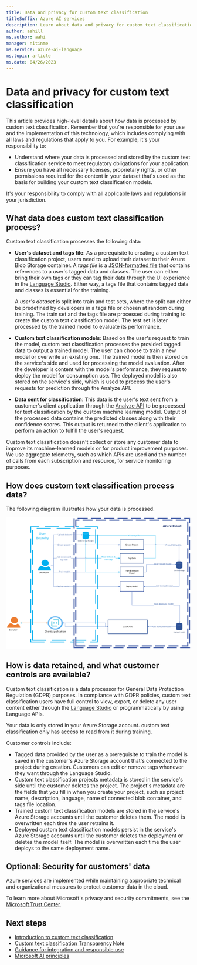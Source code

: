 ```yaml
---
title: Data and privacy for custom text classification
titleSuffix: Azure AI services
description: Learn about data and privacy for custom text classification.
author: aahill
ms.author: aahi
manager: nitinme
ms.service: azure-ai-language
ms.topic: article
ms.date: 04/26/2023
---
```


# Data and privacy for custom text classification

This article provides high-level details about how data is processed by custom text classification. Remember that you're responsible for your use and the implementation of this technology, which includes complying with all laws and regulations that apply to you. For example, it's your responsibility to:

* Understand where your data is processed and stored by the custom text classification service to meet regulatory obligations for your application.
* Ensure you have all necessary licenses, proprietary rights, or other permissions required for the content in your dataset that's used as the basis for building your custom text classification models.

It's your responsibility to comply with all applicable laws and regulations in your jurisdiction.

## What data does custom text classification process?

Custom text classification processes the following data:

* **User's dataset and tags file**: As a prerequisite to creating a custom text classification project, users need to upload their dataset to their Azure Blob Storage container. A *tags file* is a [JSON-formatted file](/azure/ai-services/language-service/custom-text-classification/how-to/tag-data#tags-file-format) that contains references to a user's tagged data and classes. The user can either bring their own tags or they can tag their data through the UI experience in the [Language Studio](https://language.azure.com). Either way, a tags file that contains tagged data and classes is essential for the training.

    A *user's dataset* is split into train and test sets, where the split can either be predefined by developers in a tags file or chosen at random during training. The train set and the tags file are processed during training to create the custom text classification model. The test set is later processed by the trained model to evaluate its performance.

* **Custom text classification models**: Based on the user's request to train the model, custom text classification processes the provided tagged data to output a trained model. The user can choose to train a new model or overwrite an existing one. The trained model is then stored on the service's side and used for processing the model evaluation. After the developer is content with the model's performance, they request to deploy the model for consumption use. The deployed model is also stored on the service's side, which is used to process the user's requests for prediction through the Analyze API.
* **Data sent for classification**: This data is the user's text sent from a customer's client application through the [Analyze API](https://aka.ms/ct-runtime-swagger) to be processed for text classification by the custom machine learning model. Output of the processed data contains the predicted classes along with their confidence scores. This output is returned to the client's application to perform an action to fulfill the user's request.

Custom text classification doesn't collect or store any customer data to improve its machine-learned models or for product improvement purposes. We use aggregate telemetry, such as which APIs are used and the number of calls from each subscription and resource, for service monitoring purposes.

## How does custom text classification process data?

The following diagram illustrates how your data is processed.

![Diagram that shows how data is processed.](media\ctc-rai-privacy-chart.png)

## How is data retained, and what customer controls are available?

Custom text classification is a data processor for General Data Protection Regulation (GDPR) purposes. In compliance with GDPR policies, custom text classification users have full control to view, export, or delete any user content either through the [Language Studio](https://language.cognitive.azure.com/) or programmatically by using Language APIs.

Your data is only stored in your Azure Storage account. custom text classification only has access to read from it during training.

Customer controls include:

* Tagged data provided by the user as a prerequisite to train the model is saved in the customer's Azure Storage account that's connected to the project during creation. Customers can edit or remove tags whenever they want through the Language Studio.
* Custom text classification projects metadata is stored in the service's side until the customer deletes the project. The project's metadata are the fields that you fill in when you create your project, such as project name, description, language, name of connected blob container, and tags file location.
* Trained custom text classification models are stored in the service's Azure Storage accounts until the customer deletes them. The model is overwritten each time the user retrains it.
* Deployed custom text classification models persist in the service's Azure Storage accounts until the customer deletes the deployment or deletes the model itself. The model is overwritten each time the user deploys to the same deployment name.

## Optional: Security for customers' data

Azure services are implemented while maintaining appropriate technical and organizational measures to protect customer data in the cloud.

To learn more about Microsoft's privacy and security commitments, see the [Microsoft Trust Center](https://www.microsoft.com/trust-center).

## Next steps

* [Introduction to custom text classification](/azure/ai-services/language-service/custom-text-classification/overview)
* [Custom text classification Transparency Note](ctc-transparency-note.md)
* [Guidance for integration and responsible use](ctc-guidance-integration-responsible-use.md)
* [Microsoft AI principles](https://www.microsoft.com/ai/responsible-ai?rtc=1&activetab=pivot1%3aprimaryr6)
